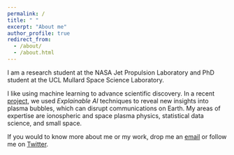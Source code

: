 ```yaml
---
permalink: /
title: " "
excerpt: "About me"
author_profile: true
redirect_from: 
  - /about/
  - /about.html
---
```

I am a research student at the NASA Jet Propulsion Laboratory and PhD student at the UCL Mullard Space Science Laboratory.

I like using machine learning to advance scientific discovery. In a recent [project](/pages/research), we used _Explainable AI_ techniques to reveal new insights into plasma bubbles, which can disrupt communications on Earth. My areas of expertise are ionospheric and space plasma physics, statistical data science, and small space. 

If you would to know more about me or my work, drop me an [email](mailto:sachin.reddy.18@ucl.ac.uk) or follow me on <a href="https://twitter.com/red_sach" target="_blank">Twitter</a>.
